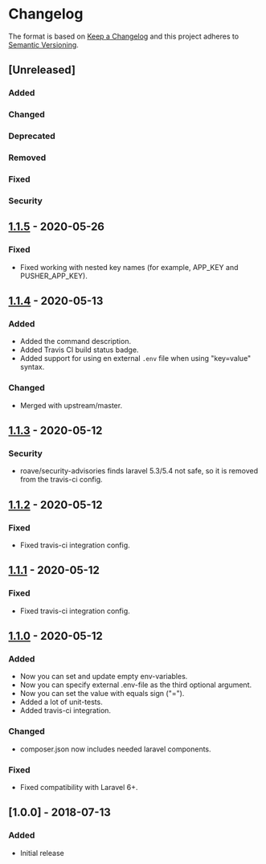# Changelog
The format is based on [Keep a Changelog](http://keepachangelog.com/en/1.0.0/)
and this project adheres to [Semantic Versioning](http://semver.org/spec/v2.0.0.html).

## [Unreleased]
### Added
### Changed
### Deprecated
### Removed
### Fixed
### Security


## [1.1.5] - 2020-05-26
### Fixed
- Fixed working with nested key names (for example, APP_KEY and PUSHER_APP_KEY).

## [1.1.4] - 2020-05-13
### Added
- Added the command description.
- Added Travis CI build status badge.
- Added support for using en external `.env` file when using "key=value" syntax.
### Changed
- Merged with upstream/master.

## [1.1.3] - 2020-05-12
### Security
- roave/security-advisories finds laravel 5.3/5.4 not safe, so it is removed from the travis-ci config.

## [1.1.2] - 2020-05-12
### Fixed
- Fixed travis-ci integration config.

## [1.1.1] - 2020-05-12
### Fixed
- Fixed travis-ci integration config.

## [1.1.0] - 2020-05-12
### Added
- Now you can set and update empty env-variables.
- Now you can specify external .env-file as the third optional argument.
- Now you can set the value with equals sign ("=").
- Added a lot of unit-tests.
- Added travis-ci integration.
### Changed
- composer.json now includes needed laravel components.
### Fixed
- Fixed compatibility with Laravel 6+.

## [1.0.0] - 2018-07-13
### Added
- Initial release

[1.1.5]: https://github.com/imliam/laravel-env-set-command/compare/1.1.4...1.1.5
[1.1.4]: https://github.com/imliam/laravel-env-set-command/compare/1.1.3...1.1.4
[1.1.3]: https://github.com/imliam/laravel-env-set-command/compare/1.1.2...1.1.3
[1.1.2]: https://github.com/imliam/laravel-env-set-command/compare/1.1.1...1.1.2
[1.1.1]: https://github.com/imliam/laravel-env-set-command/compare/1.1.0...1.1.1
[1.1.0]: https://github.com/imliam/laravel-env-set-command/compare/1.0.0...1.1.0
